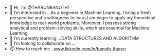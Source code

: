 - 👋 Hi, I’m @THARUNBANOTH1
- 👀 I’m interested in ...As a beginner in Machine Learning, I bring a fresh perspective and a willingness to learn.I am eager to apply my theoretical knowledge to real-world problems. Moreover, I possess strong analytical and problem-solving skills, which are essential for Machine Learning
- 🌱 I’m currently learning ...DATA STRUCTURES AND ALGORITHM
- 💞️ I’m looking to collaborate on ...
- 📫 How to reach me ..www.linkedin.com/in/banoth-tharun




<!---
THARUNBANOTH1/THARUNBANOTH1 is a ✨ special ✨ repository because its `README.md` (this file) appears on your GitHub profile.
You can click the Preview link to take a look at your changes.
--->
